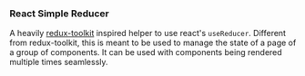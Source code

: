 ### React Simple Reducer

A heavily [redux-toolkit](https://redux-starter-kit.js.org/) inspired helper to use react's `useReducer`.
Different from redux-toolkit, this is meant to be used to manage the state of a page of a group of components. It can be used with components being rendered multiple times seamlessly.
